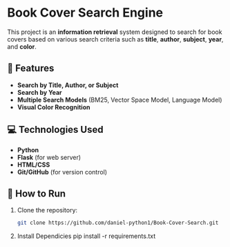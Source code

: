 # Book Cover Search Engine

This project is an **information retrieval** system designed to search for book covers based on various search criteria such as **title**, **author**, **subject**, **year**, and **color**.

## 🚀 Features

- **Search by Title, Author, or Subject**
- **Search by Year**
- **Multiple Search Models** (BM25, Vector Space Model, Language Model)
- **Visual Color Recognition**

## 💻 Technologies Used

- **Python**
- **Flask** (for web server)
- **HTML/CSS**
- **Git/GitHub** (for version control)

## 📖 How to Run

1. Clone the repository:

   ```bash
   git clone https://github.com/daniel-python1/Book-Cover-Search.git

2. Install Dependicies
   pip install -r requirements.txt
